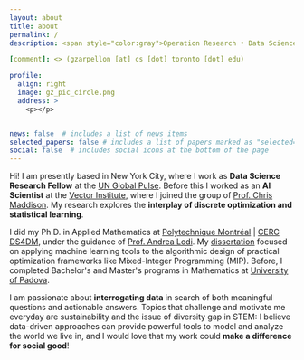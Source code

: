 ```yaml
---
layout: about
title: about
permalink: /
description: <span style="color:gray">Operation Research • Data Science • Machine Learning</span>

[comment]: <> (gzarpellon [at] cs [dot] toronto [dot] edu)

profile:
  align: right
  image: gz_pic_circle.png
  address: >
    <p></p>


news: false  # includes a list of news items
selected_papers: false # includes a list of papers marked as "selected={true}"
social: false  # includes social icons at the bottom of the page
---
```


Hi! I am presently based in New York City, where I work as **Data Science Research Fellow** at the [UN Global Pulse](https://www.unglobalpulse.org). 
Before this I worked as an **AI Scientist** at the [Vector Institute](https://vectorinstitute.ai), 
where I joined the group of [Prof. Chris Maddison](https://www.cs.toronto.edu/~cmaddis/). 
My research explores the **interplay of discrete optimization and statistical learning**. 

[comment]: <> (You can find my publications [here]&#40;https://scholar.google.com/citations?user=5bfwQSQAAAAJ&hl=en&oi=ao&#41;.)

I did my Ph.D. in Applied Mathematics at [Polytechnique Montréal](https://www.polymtl.ca/en/) | [CERC DS4DM](https://cerc-datascience.polymtl.ca), 
under the guidance of [Prof. Andrea Lodi](http://cerc-datascience.polymtl.ca/person/dr-andrea-lodi/). 
My [dissertation](https://publications.polymtl.ca/5332/) focused on applying machine learning tools to the algorithmic design of practical optimization 
frameworks like Mixed-Integer Programming (MIP). 
Before, I completed Bachelor's and Master's programs in Mathematics at [University of Padova](https://www.math.unipd.it/en/).

[comment]: <> (Alongside MIP, I am also interested in sequential decision‐making, search, representation and generalization issues. )

[comment]: <> (My interdisciplinary training and experiences equipped me with a broad set of skills, ranging from decision-making theory+software to Python development, data manipulation and machine learning. )

I am passionate about **interrogating data** in search of both meaningful questions and actionable answers. 
Topics that challenge and motivate me everyday are sustainability and the issue of diversity gap in STEM: 
I believe data-driven approaches can provide powerful tools to model and analyze the world we live in, 
and I would love that my work could **make a difference for social good**!



[comment]: <> (Write your biography here. Tell the world about yourself. Link to your favorite [subreddit]&#40;http://reddit.com&#41;. You can put a picture in, too. The code is already in, just name your picture `prof_pic.jpg` and put it in the `img/` folder.)

[comment]: <> (Put your address / P.O. box / other info right below your picture. You can also disable any these elements by editing `profile` property of the YAML header of your `_pages/about.md`. Edit `_bibliography/papers.bib` and Jekyll will render your [publications page]&#40;/al-folio/publications/&#41; automatically.)

[comment]: <> (Link to your social media connections, too. This theme is set up to use [Font Awesome icons]&#40;http://fortawesome.github.io/Font-Awesome/&#41; and [Academicons]&#40;https://jpswalsh.github.io/academicons/&#41;, like the ones below. Add your Facebook, Twitter, LinkedIn, Google Scholar, or just disable all of them.)
